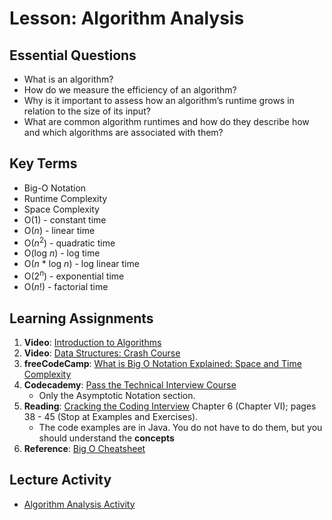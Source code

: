 # Lesson: Algorithm Analysis

## Essential Questions
* What is an algorithm?
* How do we measure the efficiency of an algorithm?
* Why is it important to assess how an algorithm’s runtime grows in relation to the size of its input?
* What are common algorithm runtimes and how do they describe how and which algorithms are associated with them?

## Key Terms
* Big-O Notation
* Runtime Complexity
* Space Complexity
* O(1) - constant time
* O(_n_) - linear time
* O(_n_<sup>2</sup>) - quadratic time
* O(log _n_) - log time
* O(_n_ * log _n_) - log linear time
* O(2<sup>_n_</sup>) - exponential time
* O(_n_!) - factorial time

## Learning Assignments
1. **Video**: [Introduction to Algorithms](https://www.youtube.com/watch?v=rL8X2mlNHPM)
2. **Video**: [Data Structures: Crash Course](https://www.youtube.com/watch?v=DuDz6B4cqVc)
3. **freeCodeCamp**: [What is Big O Notation Explained: Space and Time Complexity](https://www.freecodecamp.org/news/big-o-notation-why-it-matters-and-why-it-doesnt-1674cfa8a23c/)
3. **Codecademy**: [Pass the Technical Interview Course](https://www.codecademy.com/learn/paths/pass-the-technical-interview-with-javascript)
    * Only the Asymptotic Notation section.
5. **Reading**: [Cracking the Coding Interview](http://englishonlineclub.com/pdf/Cracking%20the%20Coding%20Interview%20-%20189%20Programming%20Questions%20and%20Solutions%20(6th%20Edition)%20[EnglishOnlineClub.com].pdf) Chapter 6 (Chapter VI); pages 38 - 45 (Stop at Examples and Exercises). 
    * The code examples are in Java. You do not have to do them, but you should understand the **concepts**
6. **Reference**: [Big O Cheatsheet](https://www.bigocheatsheet.com/)

## Lecture Activity
* [Algorithm Analysis Activity](https://github.com/The-Marcy-Lab-School/algorithm-exploration-activity-js)
